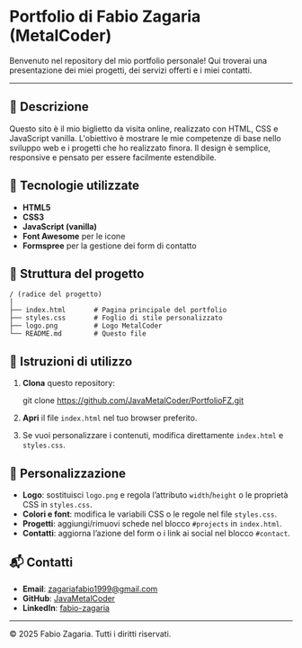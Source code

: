 # Portfolio di Fabio Zagaria (MetalCoder)

Benvenuto nel repository del mio portfolio personale! Qui troverai una presentazione dei miei progetti, dei servizi offerti e i miei contatti.

---

## 📖 Descrizione

Questo sito è il mio biglietto da visita online, realizzato con HTML, CSS e JavaScript vanilla. L'obiettivo è mostrare le mie competenze di base nello sviluppo web e i progetti che ho realizzato finora. Il design è semplice, responsive e pensato per essere facilmente estendibile.

## 🚀 Tecnologie utilizzate

* **HTML5**
* **CSS3**
* **JavaScript (vanilla)**
* **Font Awesome** per le icone
* **Formspree** per la gestione dei form di contatto

## 📂 Struttura del progetto

```
/ (radice del progetto)
│
├── index.html       # Pagina principale del portfolio
├── styles.css       # Foglio di stile personalizzato
├── logo.png         # Logo MetalCoder
└── README.md        # Questo file
```

## 🔧 Istruzioni di utilizzo

1. **Clona** questo repository:

   
   git clone https://github.com/JavaMetalCoder/PortfolioFZ.git
   
2. **Apri** il file `index.html` nel tuo browser preferito.
3. Se vuoi personalizzare i contenuti, modifica direttamente `index.html` e `styles.css`.

## 🎨 Personalizzazione

* **Logo**: sostituisci `logo.png` e regola l’attributo `width`/`height` o le proprietà CSS in `styles.css`.
* **Colori e font**: modifica le variabili CSS o le regole nel file `styles.css`.
* **Progetti**: aggiungi/rimuovi schede nel blocco `#projects` in `index.html`.
* **Contatti**: aggiorna l’azione del form o i link ai social nel blocco `#contact`.

## 📬 Contatti

* **Email**: zagariafabio1999@gmail.com
* **GitHub**: [JavaMetalCoder](https://github.com/JavaMetalCoder)
* **LinkedIn**: [fabio-zagaria](https://linkedin.com/in/metalcoder)

---

© 2025 Fabio Zagaria. Tutti i diritti riservati.
